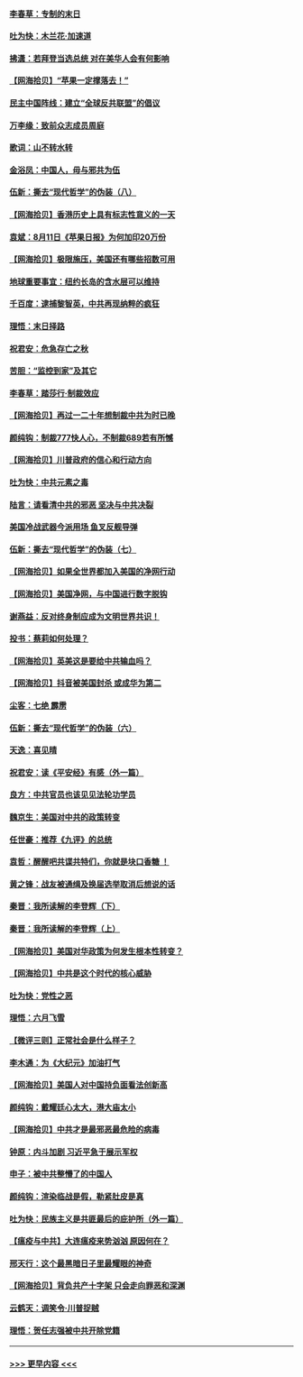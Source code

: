 #### [李春草：专制的末日](../pages/nsc993/n12329079.md?t=08141051) 
#### [吐为快：木兰花‧加速道](../pages/nsc993/n12327366.md?t=08141051) 
#### [拂潇：若拜登当选总统 对在美华人会有何影响](../pages/nsc993/n12295996.md?t=08141051) 
#### [【网海拾贝】“苹果一定撑落去！”](../pages/nsc993/n12326784.md?t=08141051) 
#### [民主中国阵线：建立“全球反共联盟”的倡议](../pages/nsc993/n12324177.md?t=08141051) 
#### [万李缘：致前众志成员周庭](../pages/nsc993/n12324635.md?t=08141051) 
#### [歌词：山不转水转](../pages/nsc993/n12324599.md?t=08141051) 
#### [金浴凤：中国人，毋与邪共为伍](../pages/nsc993/n12324257.md?t=08141051) 
#### [伍新：撕去“现代哲学”的伪装（八）](../pages/nsc993/n12324188.md?t=08141051) 
#### [【网海拾贝】香港历史上具有标志性意义的一天](../pages/nsc993/n12324021.md?t=08141051) 
#### [袁斌：8月11日《苹果日报》为何加印20万份](../pages/nsc993/n12323955.md?t=08141051) 
#### [【网海拾贝】极限施压，美国还有哪些招数可用](../pages/nsc993/n12322512.md?t=08141051) 
#### [地球重要事宜：纽约长岛的含水层可以维持](../pages/nsc993/n12321844.md?t=08141051) 
#### [千百度：逮捕黎智英，中共再现纳粹的疯狂](../pages/nsc993/n12321777.md?t=08141051) 
#### [理悟：末日择路](../pages/nsc993/n12320812.md?t=08141051) 
#### [祝君安：危急存亡之秋](../pages/nsc993/n12320795.md?t=08141051) 
#### [苦胆：“监控到家”及其它](../pages/nsc993/n12320751.md?t=08141051) 
#### [李春草：踏莎行·制裁效应](../pages/nsc993/n12318290.md?t=08141051) 
#### [【网海拾贝】再过一二十年想制裁中共为时已晚](../pages/nsc993/n12318195.md?t=08141051) 
#### [颜纯钩：制裁777快人心，不制裁689若有所憾](../pages/nsc993/n12316912.md?t=08141051) 
#### [【网海拾贝】川普政府的信心和行动方向](../pages/nsc993/n12316673.md?t=08141051) 
#### [吐为快：中共元素之毒](../pages/nsc993/n12316547.md?t=08141051) 
#### [陆言：请看清中共的邪恶 坚决与中共决裂](../pages/nsc993/n12315784.md?t=08141051) 
#### [美国冷战武器今派用场 鱼叉反舰导弹](../pages/nsc993/n12316258.md?t=08141051) 
#### [伍新：撕去“现代哲学”的伪装（七）](../pages/nsc993/n12315846.md?t=08141051) 
#### [【网海拾贝】如果全世界都加入美国的净网行动](../pages/nsc993/n12315588.md?t=08141051) 
#### [【网海拾贝】美国净网，与中国进行数字脱钩](../pages/nsc993/n12312813.md?t=08141051) 
#### [谢燕益：反对终身制应成为文明世界共识！](../pages/nsc993/n12310465.md?t=08141051) 
#### [投书：蔡莉如何处理？](../pages/nsc993/n12310224.md?t=08141051) 
#### [【网海拾贝】英美这是要给中共输血吗？](../pages/nsc993/n12307646.md?t=08141051) 
#### [【网海拾贝】抖音被美国封杀 或成华为第二](../pages/nsc993/n12305277.md?t=08141051) 
#### [尘客：七绝 霹雳](../pages/nsc993/n12304053.md?t=08141051) 
#### [伍新：撕去“现代哲学”的伪装（六）](../pages/nsc993/n12303243.md?t=08141051) 
#### [天逸：喜见晴](../pages/nsc993/n12303226.md?t=08141051) 
#### [祝君安：读《平安经》有感（外一篇）](../pages/nsc993/n12303170.md?t=08141051) 
#### [良方：中共官员也该见见法轮功学员](../pages/nsc993/n12302985.md?t=08141051) 
#### [魏京生：美国对中共的政策转变](../pages/nsc993/n12302929.md?t=08141051) 
#### [任世豪：推荐《九评》的总统](../pages/nsc993/n12302838.md?t=08141051) 
#### [袁哲：醒醒吧共谍共特们，你就是块口香糖 ！](../pages/nsc993/n12302678.md?t=08141051) 
#### [黄之锋：战友被通缉及换届选举取消后想说的话](../pages/nsc993/n12302681.md?t=08141051) 
#### [秦晋：我所读解的李登辉（下）](../pages/nsc993/n12302171.md?t=08141051) 
#### [秦晋：我所读解的李登辉（上）](../pages/nsc993/n12301979.md?t=08141051) 
#### [【网海拾贝】美国对华政策为何发生根本性转变？](../pages/nsc993/n12302091.md?t=08141051) 
#### [【网海拾贝】中共是这个时代的核心威胁](../pages/nsc993/n12300541.md?t=08141051) 
#### [吐为快：党性之恶](../pages/nsc993/n12300263.md?t=08141051) 
#### [理悟：六月飞雪](../pages/nsc993/n12300243.md?t=08141051) 
#### [【微评三则】正常社会是什么样子？](../pages/nsc993/n12300228.md?t=08141051) 
#### [李木通：为《大纪元》加油打气](../pages/nsc993/n12280363.md?t=08141051) 
#### [【网海拾贝】美国人对中国持负面看法创新高](../pages/nsc993/n12298720.md?t=08141051) 
#### [颜纯钩：戴耀廷心太大，港大庙太小](../pages/nsc993/n12297682.md?t=08141051) 
#### [【网海拾贝】中共才是最邪恶最危险的病毒](../pages/nsc993/n12296470.md?t=08141051) 
#### [钟原：内斗加剧 习近平急于展示军权](../pages/nsc993/n12292544.md?t=08141051) 
#### [申子：被中共整懵了的中国人](../pages/nsc993/n12291389.md?t=08141051) 
#### [颜纯钩：渲染临战是假，勒紧肚皮是真](../pages/nsc993/n12290945.md?t=08141051) 
#### [吐为快：民族主义是共匪最后的庇护所（外一篇）](../pages/nsc993/n12290887.md?t=08141051) 
#### [【瘟疫与中共】大连瘟疫来势汹汹 原因何在？](../pages/nsc993/n12287474.md?t=08141051) 
#### [邢天行：这个最黑暗日子里最耀眼的神奇](../pages/nsc993/n12289882.md?t=08141051) 
#### [【网海拾贝】背负共产十字架 只会走向罪恶和深渊](../pages/nsc993/n12288290.md?t=08141051) 
#### [云鹤天：调笑令·川普捉贼](../pages/nsc993/n12285672.md?t=08141051) 
#### [理悟：贺任志强被中共开除党籍](../pages/nsc993/n12285597.md?t=08141051) 

----
#### [ >>> 更早内容 <<< ](../indexes/nsc993-earlier.md)
